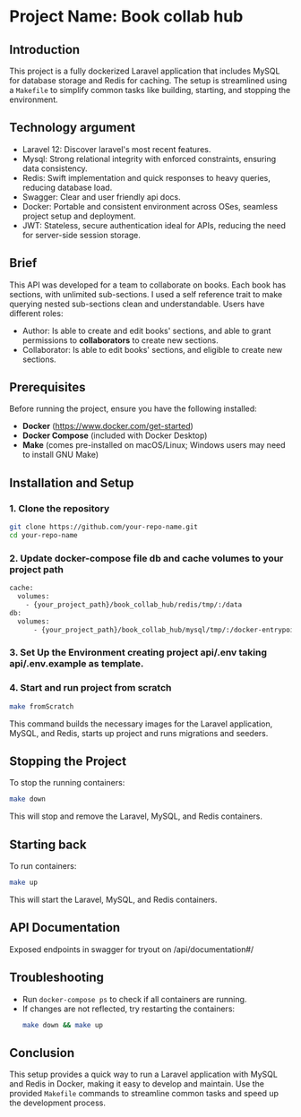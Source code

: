 # Project Name: Book collab hub

## Introduction
This project is a fully dockerized Laravel application that includes MySQL for database storage and Redis for caching. 
The setup is streamlined using a `Makefile` to simplify common tasks like building, starting, and stopping the environment.

## Technology argument
* Laravel 12: Discover laravel's most recent features.
* Mysql: Strong relational integrity with enforced constraints, ensuring data consistency.
* Redis: Swift implementation and quick responses to heavy queries, reducing database load.
* Swagger: Clear and user friendly api docs.
* Docker: Portable and consistent environment across OSes, seamless project setup and deployment.
* JWT: Stateless, secure authentication ideal for APIs, reducing the need for server-side session storage.

## Brief
This API was developed for a team to collaborate on books. Each book has sections, with unlimited sub-sections.
I used a self reference trait to make querying nested sub-sections clean and understandable. 
Users have different roles:
* Author: Is able to create and edit books' sections, and able to grant permissions to **collaborators** to create new sections.
* Collaborator: Is able to edit books' sections, and eligible to create new sections.

## Prerequisites
Before running the project, ensure you have the following installed:
- **Docker** (https://www.docker.com/get-started)
- **Docker Compose** (included with Docker Desktop)
- **Make** (comes pre-installed on macOS/Linux; Windows users may need to install GNU Make)

## Installation and Setup

### 1. Clone the repository
```bash
git clone https://github.com/your-repo-name.git
cd your-repo-name
```

### 2. Update docker-compose file db and cache volumes to your project path
```bash
cache:
  volumes: 
    - {your_project_path}/book_collab_hub/redis/tmp/:/data
db:
  volumes:
      - {your_project_path}/book_collab_hub/mysql/tmp/:/docker-entrypoint-initdb.d
```

### 3. Set Up the Environment creating project api/.env taking api/.env.example as template.

### 4. Start and run project from scratch
```bash
make fromScratch
```
This command builds the necessary images for the Laravel application, MySQL, and Redis, starts up project and runs migrations and seeders.

## Stopping the Project
To stop the running containers:
```bash
make down
```
This will stop and remove the Laravel, MySQL, and Redis containers.

## Starting back
To run containers:
```bash
make up
```
This will start the Laravel, MySQL, and Redis containers.

## API Documentation
Exposed endpoints in swagger for tryout on /api/documentation#/

## Troubleshooting
- Run `docker-compose ps` to check if all containers are running.
- If changes are not reflected, try restarting the containers:
  ```bash
  make down && make up
  ```

## Conclusion
This setup provides a quick way to run a Laravel application with MySQL and Redis in Docker, making it easy to develop and maintain. 
Use the provided `Makefile` commands to streamline common tasks and speed up the development process.
